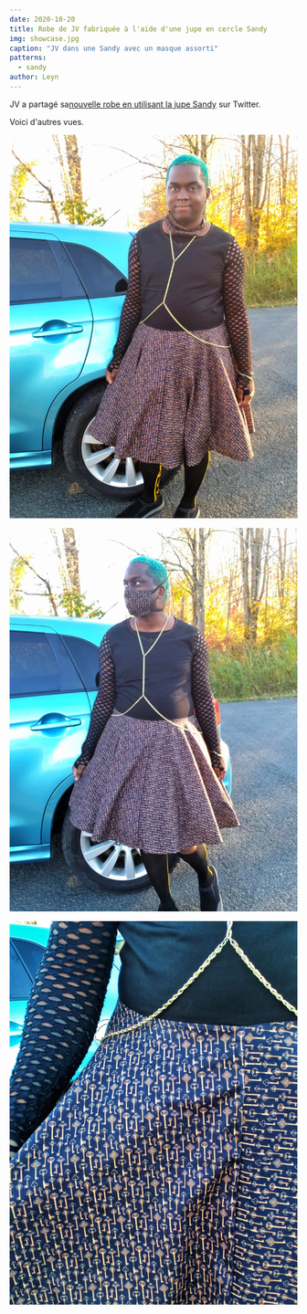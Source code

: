 ```yaml
---
date: 2020-10-20
title: Robe de JV fabriquée à l'aide d'une jupe en cercle Sandy
img: showcase.jpg
caption: "JV dans une Sandy avec un masque assorti"
patterns:
  - sandy
author: Leyn
---
```


JV a partagé sa[nouvelle robe en utilisant la jupe Sandy](https://twitter.com/RedBlaqueGolden/status/1317752221933633537) sur Twitter.

Voici d'autres vues.

![vue de la tenue complète](jv_sandy_fulllength.jpg)

![tourbillon du milieu](jv_sandy_midtwirl.jpg)

![zoom sur le tissu](jv_sandy_fabric_closeup.jpg)
